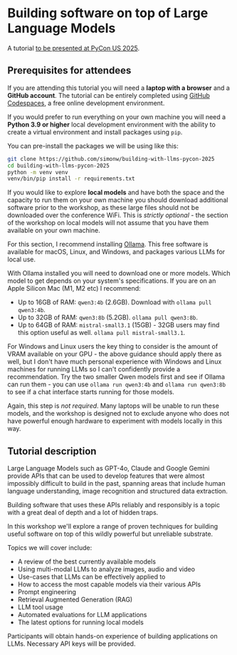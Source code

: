 # Building software on top of Large Language Models

A tutorial [to be presented at PyCon US 2025](https://us.pycon.org/2025/schedule/presentation/25/).

## Prerequisites for attendees

If you are attending this tutorial you will need a **laptop with a browser** and a **GitHub account**. The tutorial can be entirely completed using [GitHub Codespaces](https://github.com/features/codespaces), a free online development environment.

If you would prefer to run everything on your own machine you will need a **Python 3.9 or higher** local development environment with the ability to create a virtual environment and install packages using `pip`.

You can pre-install the packages we will be using like this:

```bash
git clone https://github.com/simonw/building-with-llms-pycon-2025
cd building-with-llms-pycon-2025
python -m venv venv
venv/bin/pip install -r requirements.txt
```

If you would like to explore **local models** and have both the space and the capacity to run them on your own machine you should download additional software prior to the workshop, as these large files should not be downloaded over the conference WiFi. This is *strictly optional* - the section of the workshop on local models will not assume that you have them available on your own machine.

For this section, I recommend installing [Ollama](https://ollama.com/). This free software is available for macOS, Linux, and Windows, and packages various LLMs for local use.

With Ollama installed you will need to download one or more models. Which model to get depends on your system's specifications. If you are on an Apple Silicon Mac (M1, M2 etc) I recommend:

- Up to 16GB of RAM: `qwen3:4b` (2.6GB). Download with `ollama pull qwen3:4b`.
- Up to 32GB of RAM: `qwen3:8b` (5.2GB). `ollama pull qwen3:8b`.
- Up to 64GB of RAM: `mistral-small3.1` (15GB) - 32GB users may find this option useful as well. `ollama pull mistral-small3.1`.

For Windows and Linux users the key thing to consider is the amount of VRAM available on your GPU - the above guidance should apply there as well, but I don't have much personal experience with Windows and Linux machines for running LLMs so I can't confidently provide a recommendation. Try the two smaller Qwen models first and see if Ollama can run them - you can use `ollama run qwen3:4b` and `ollama run qwen3:8b` to see if a chat interface starts running for those models.

Again, this step is *not required*. Many laptops will be unable to run these models, and the workshop is designed not to exclude anyone who does not have powerful enough hardware to experiment with models locally in this way.


## Tutorial description

Large Language Models such as GPT-4o, Claude and Google Gemini provide APIs that can be used to develop features that were almost impossibly difficult to build in the past, spanning areas that include human language understanding, image recognition and structured data extraction.

Building software that uses these APIs reliably and responsibly is a topic with a great deal of depth and a lot of hidden traps.

In this workshop we'll explore a range of proven techniques for building useful software on top of this wildly powerful but unreliable substrate.

Topics we will cover include:

* A review of the best currently available models
* Using multi-modal LLMs to analyze images, audio and video
* Use-cases that LLMs can be effectively applied to
* How to access the most capable models via their various APIs
* Prompt engineering
* Retrieval Augmented Generation (RAG)
* LLM tool usage
* Automated evaluations for LLM applications
* The latest options for running local models

Participants will obtain hands-on experience of building applications on LLMs. Necessary API keys will be provided.
